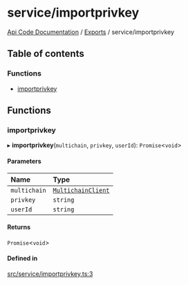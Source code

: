 # service/importprivkey
 
[Api Code Documentation](../README.md) / [Exports](../modules.md) / service/importprivkey

## Table of contents

### Functions

- [importprivkey](service_importprivkey.md#importprivkey)

## Functions

### importprivkey

▸ **importprivkey**(`multichain`, `privkey`, `userId`): `Promise`\<`void`\>

#### Parameters

| Name | Type |
| :------ | :------ |
| `multichain` | [`MultichainClient`](../interfaces/service_Client_h.MultichainClient.md) |
| `privkey` | `string` |
| `userId` | `string` |

#### Returns

`Promise`\<`void`\>

#### Defined in

[src/service/importprivkey.ts:3](https://github.com/openkfw/TruBudget/blob/965031f/api/src/service/importprivkey.ts#L3)
